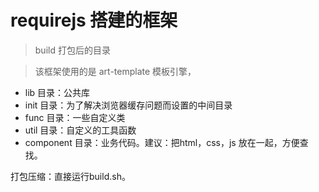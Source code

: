 # requirejs 搭建的框架


> build 打包后的目录

> 该框架使用的是 art-template 模板引擎，

* lib 目录：公共库
* init 目录：为了解决浏览器缓存问题而设置的中间目录
* func 目录：一些自定义类
* util 目录：自定义的工具函数
* component 目录：业务代码。建议：把html，css，js 放在一起，方便查找。

打包压缩：直接运行build.sh。


